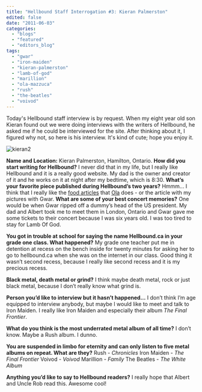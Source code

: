 ```yaml
---
title: "Hellbound Staff Interrogation #3: Kieran Palmerston"
edited: false
date: "2011-06-03"
categories:
  - "blogs"
  - "featured"
  - "editors_blog"
tags:
  - "gwar"
  - "iron-maiden"
  - "kieran-palmerston"
  - "lamb-of-god"
  - "marillion"
  - "ola-mazzuca"
  - "rush"
  - "the-beatles"
  - "voivod"
---
```


Today's Hellbound staff interview is by request. When my eight year old son Kieran found out we were doing interviews with the writers of Hellbound, he asked me if he could be interviewed for the site. After thinking about it, I figured why not, so here is his interview. It's kind of cute; hope you enjoy it.

![](http://www.hellbound.ca/wp-content/uploads/2011/06/kieran2-e1307064130288-290x388.jpg "kieran2")

**Name and Location:** Kieran Palmerston, Hamilton, Ontario. **How did you start writing for Hellbound?** I never did that in my life, but I really like Hellbound and it is a really good website. My dad is the owner and creator of it and he works on it at night after my bedtime, which is 8:30. **What’s your favorite piece published during Hellbound’s two years?** Hmmm... I think that I really like the [food articles](http://www.hellbound.ca/2011/05/blasphemous-meals-3-fish-curry-and-inebriated-protein/) that [Ola](http://www.hellbound.ca/?s=Ola+Mazzuca&x=0&y=0) does - or the article with my pictures with Gwar. **What are some of your best concert memories?** One would be when Gwar ripped off a dummy’s head of the US president. My dad and Albert took me to meet them in London, Ontario and Gwar gave me some tickets to their concert because I was six years old. I was too tired to stay for Lamb Of God.

**You got in trouble at school for saying the name Hellbound.ca in your grade one class. What happened?** My grade one teacher put me in detention at recess on the bench inside for twenty minutes for asking her to go to hellbound.ca when she was on the internet in our class. Good thing it wasn’t second recess, because I really like second recess and it is my precious recess.

**Black metal, death metal or grind?** I think maybe death metal, rock or just black metal, because I don’t really know what grind is.

**Person you’d like to interview but it hasn’t happened…** I don’t think I’m age equipped to interview anybody, but maybe I would like to meet and talk to Iron Maiden. I really like Iron Maiden and especially their album _The Final Frontier_.

**What do you think is the most underrated metal album of all time?** I don’t know. Maybe a Rush album. I dunno.

**You are suspended in limbo for eternity and can only listen to five metal albums on repeat. What are they?** Rush - _Chronicles_ Iron Maiden - _The Final Frontier_ Voivod - _Voivod_ Marillion - _Family_ The Beatles - _The White Album_

**Anything you’d like to say to Hellbound readers?** I really hope that Albert and Uncle Rob read this. Awesome cool!
